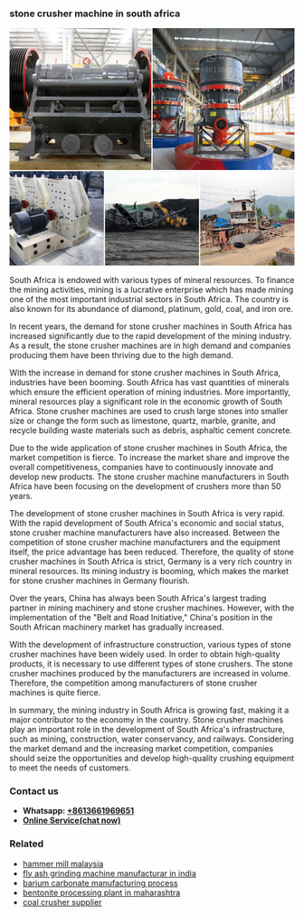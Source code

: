 <h3>stone crusher machine in south africa</h3><img src='1708323047.jpg' alt=''><p>South Africa is endowed with various types of mineral resources. To finance the mining activities, mining is a lucrative enterprise which has made mining one of the most important industrial sectors in South Africa. The country is also known for its abundance of diamond, platinum, gold, coal, and iron ore.</p><p>In recent years, the demand for stone crusher machines in South Africa has increased significantly due to the rapid development of the mining industry. As a result, the stone crusher machines are in high demand and companies producing them have been thriving due to the high demand.</p><p>With the increase in demand for stone crusher machines in South Africa, industries have been booming. South Africa has vast quantities of minerals which ensure the efficient operation of mining industries. More importantly, mineral resources play a significant role in the economic growth of South Africa. Stone crusher machines are used to crush large stones into smaller size or change the form such as limestone, quartz, marble, granite, and recycle building waste materials such as debris, asphaltic cement concrete.</p><p>Due to the wide application of stone crusher machines in South Africa, the market competition is fierce. To increase the market share and improve the overall competitiveness, companies have to continuously innovate and develop new products. The stone crusher machine manufacturers in South Africa have been focusing on the development of crushers more than 50 years.</p><p>The development of stone crusher machines in South Africa is very rapid. With the rapid development of South Africa's economic and social status, stone crusher machine manufacturers have also increased. Between the competition of stone crusher machine manufacturers and the equipment itself, the price advantage has been reduced. Therefore, the quality of stone crusher machines in South Africa is strict, Germany is a very rich country in mineral resources. Its mining industry is booming, which makes the market for stone crusher machines in Germany flourish.</p><p>Over the years, China has always been South Africa's largest trading partner in mining machinery and stone crusher machines. However, with the implementation of the "Belt and Road Initiative," China's position in the South African machinery market has gradually increased.</p><p>With the development of infrastructure construction, various types of stone crusher machines have been widely used. In order to obtain high-quality products, it is necessary to use different types of stone crushers. The stone crusher machines produced by the manufacturers are increased in volume. Therefore, the competition among manufacturers of stone crusher machines is quite fierce.</p><p>In summary, the mining industry in South Africa is growing fast, making it a major contributor to the economy in the country. Stone crusher machines play an important role in the development of South Africa's infrastructure, such as mining, construction, water conservancy, and railways. Considering the market demand and the increasing market competition, companies should seize the opportunities and develop high-quality crushing equipment to meet the needs of customers.</p><h3>Contact us</h3><ul><li><strong>Whatsapp:&nbsp;<a href="https://wa.me/8613661969651">+8613661969651</a></strong></li><li><a href="https://swt.shibang-china.com/?git&amp;zhl&amp;stone crusher machine in south africa"><strong>Online Service(chat now)</strong></a></li></ul><h3>Related</h3><ul><li><a href='hammer mill malaysia.md'>hammer mill malaysia</a></li><li><a href='fly ash grinding machine manufacturar in india.md'>fly ash grinding machine manufacturar in india</a></li><li><a href='barium carbonate manufacturing process.md'>barium carbonate manufacturing process</a></li><li><a href='bentonite processing plant in maharashtra.md'>bentonite processing plant in maharashtra</a></li><li><a href='coal crusher supplier.md'>coal crusher supplier</a></li></ul>